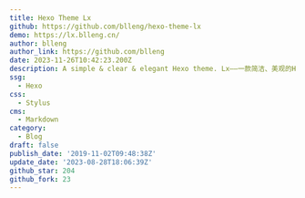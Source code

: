 ```yaml
---
title: Hexo Theme Lx
github: https://github.com/blleng/hexo-theme-lx
demo: https://lx.blleng.cn/
author: blleng
author_link: https://github.com/blleng
date: 2023-11-26T10:42:23.200Z
description: A simple & clear & elegant Hexo theme. Lx——一款简洁、美观的Hexo博客主题。
ssg:
  - Hexo
css:
  - Stylus
cms:
  - Markdown
category:
  - Blog
draft: false
publish_date: '2019-11-02T09:48:38Z'
update_date: '2023-08-28T18:06:39Z'
github_star: 204
github_fork: 23
---
```

